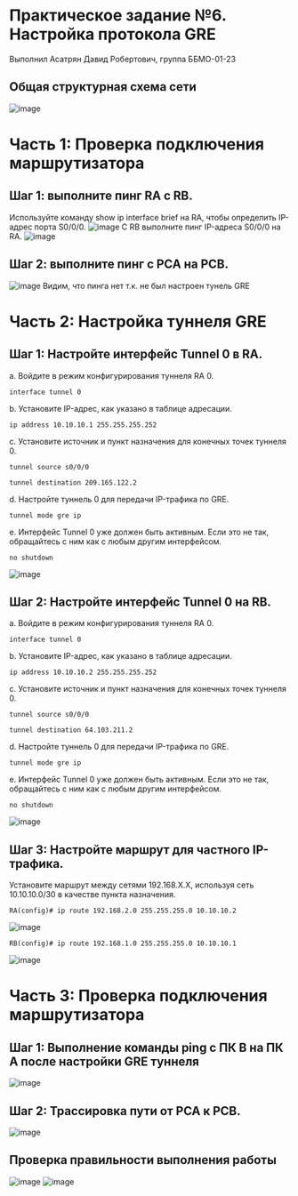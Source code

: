# Практическое задание №6. Настройка протокола GRE
Выполнил Асатрян Давид Робертович, группа ББМО-01-23
## Общая структурная схема сети
![image](https://github.com/asatryan173/TOIB-6.2/assets/71139053/001ae091-7812-4767-87e3-507e00c12a05)
# Часть 1: Проверка подключения маршрутизатора
## Шаг 1: выполните пинг RA с RB.
Используйте команду show ip interface brief на RA, чтобы определить IP-адрес порта S0/0/0.
![image](https://github.com/asatryan173/TOIB-6.2/assets/71139053/42563f0e-f8d0-4c03-a5fe-5b54efb7b4f5)
С RB выполните пинг IP-адреса S0/0/0 на RA.
![image](https://github.com/asatryan173/TOIB-6.2/assets/71139053/949c3965-696f-4c8b-9663-6e9530ae497a)
## Шаг 2: выполните пинг с PCA на PCB.
![image](https://github.com/asatryan173/TOIB-6.2/assets/71139053/b1a27d44-c1b1-4aef-9ec5-62d5044a142a)
Видим, что пинга нет т.к. не был настроен тунель GRE
# Часть 2: Настройка туннеля GRE
## Шаг 1: Настройте интерфейс Tunnel 0 в RA.
a. Войдите в режим конфигурирования туннеля RA 0.
```
interface tunnel 0
```
b. Установите IP-адрес, как указано в таблице адресации.
```
ip address 10.10.10.1 255.255.255.252
```
c. Установите источник и пункт назначения для конечных точек туннеля 0.
```
tunnel source s0/0/0

tunnel destination 209.165.122.2
```
d. Настройте туннель 0 для передачи IP-трафика по GRE.
```
tunnel mode gre ip
```
e. Интерфейс Tunnel 0 уже должен быть активным. Если это не так, обращайтесь с ним как с любым другим интерфейсом.
```
no shutdown
```
![image](https://github.com/asatryan173/TOIB-6.2/assets/71139053/6bede9a0-2a79-459d-a7e1-996e8a4bfef5)
## Шаг 2: Настройте интерфейс Tunnel 0 на RB.
a. Войдите в режим конфигурирования туннеля RA 0.
```
interface tunnel 0
```
b. Установите IP-адрес, как указано в таблице адресации.
```
ip address 10.10.10.2 255.255.255.252
```
c. Установите источник и пункт назначения для конечных точек туннеля 0.
```
tunnel source s0/0/0

tunnel destination 64.103.211.2
```
d. Настройте туннель 0 для передачи IP-трафика по GRE.
```
tunnel mode gre ip
```
e. Интерфейс Tunnel 0 уже должен быть активным. Если это не так, обращайтесь с ним как с любым другим интерфейсом.
```
no shutdown
```
![image](https://github.com/asatryan173/TOIB-6.2/assets/71139053/f6f907fd-401d-4532-b538-fb0d807b7596)
## Шаг 3: Настройте маршрут для частного IP-трафика.
Установите маршрут между сетями 192.168.X.X, используя сеть 10.10.10.0/30 в качестве пункта назначения.
```
RA(config)# ip route 192.168.2.0 255.255.255.0 10.10.10.2
```
![image](https://github.com/asatryan173/TOIB-6.2/assets/71139053/e91e2d95-d333-468c-8346-29e9bf8d78f9)
```
RB(config)# ip route 192.168.1.0 255.255.255.0 10.10.10.1
```
![image](https://github.com/asatryan173/TOIB-6.2/assets/71139053/9fd6ced8-4ad7-41c9-9aa3-376945955777)
# Часть 3: Проверка подключения маршрутизатора
## Шаг 1: Выполнение команды ping с ПК B на ПК А после настройки GRE туннеля
![image](https://github.com/asatryan173/TOIB-6.2/assets/71139053/802803c3-838e-48b5-97f8-e726f0830920)
## Шаг 2: Трассировка пути от PCA к PCB.
![image](https://github.com/asatryan173/TOIB-6.2/assets/71139053/463763a3-6902-47b9-b014-3ebb21c07e7d)
## Проверка правильности выполнения работы
![image](https://github.com/asatryan173/TOIB-6.2/assets/71139053/c5c4d198-5617-4420-a0f2-09cb90c041de)
![image](https://github.com/asatryan173/TOIB-6.2/assets/71139053/c1713bc6-39cb-405e-b80a-8f0f9d31c2af)




